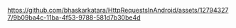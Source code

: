 

https://github.com/bhaskarkatara/HttpRequestsInAndroid/assets/127943277/9b09ba4c-11ba-4f53-9788-581d7b30be4d

